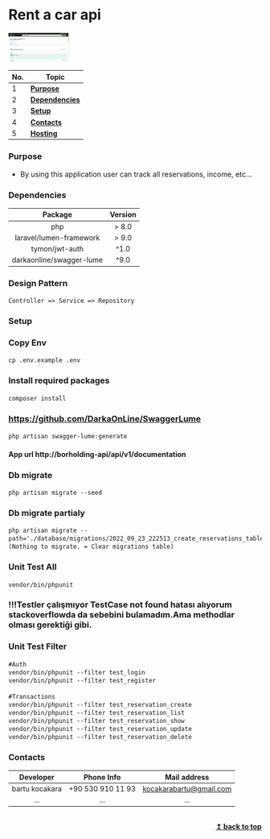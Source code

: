 # Rent a car api
  <img src="/api-swagger.png" alt="Alt text" title="Borholding Api Png" width="120">

| No. | Topic                   |
| --- | ------------------------|
| 1   | [**Purpose**](#Purpose) |
| 2   | [**Dependencies**](#Dependencies)|
| 3   | [**Setup**](#Setup)|
| 4   | [**Contacts**](#Contacts)|
| 5   | [**Hosting**](#Hosting)  |

### Purpose
- By using this application user can track all reservations, income, etc...

### Dependencies
| Package  | Version | 
| :------:|  :-----------:|
| php   | > 8.0 | 
| laravel/lumen-framework   | > 9.0 | 
| tymon/jwt-auth   | ^1.0  | 
| darkaonline/swagger-lume   | ^9.0 |

### Design Pattern
```
Controller => Service => Repository
```
### Setup

### Copy Env
```
cp .env.example .env
```
### Install required packages
```
composer install
```
### https://github.com/DarkaOnLine/SwaggerLume
```
php artisan swagger-lume:generate
```
#### App url http://borholding-api/api/v1/documentation

### Db migrate 
```
php artisan migrate --seed
```
### Db migrate partialy
```
php artisan migrate --path='./database/migrations/2022_09_23_222513_create_reservations_table.php' (Nothing to migrate. = Clear migrations table)
```
### Unit Test All
```
vendor/bin/phpunit
```
### !!!Testler çalışmıyor TestCase not found hatası alıyorum stackoverflowda da sebebini bulamadım.Ama methodlar olması gerektiği gibi. 
### Unit Test Filter
```
#Auth
vendor/bin/phpunit --filter test_login
vendor/bin/phpunit --filter test_register

#Transactions
vendor/bin/phpunit --filter test_reservation_create
vendor/bin/phpunit --filter test_reservation_list
vendor/bin/phpunit --filter test_reservation_show
vendor/bin/phpunit --filter test_reservation_update
vendor/bin/phpunit --filter test_reservation_delete
```

### Contacts
| Developer  | Phone Info |  Mail address |
| :------:|  :-----------:| :-----------:|
| bartu kocakara   | +90 530 910 11 93  | kocakarabartu@gmail.com | 
| ...   | ... | ... |

<br/>
<div align="right">
    <b><a href="#">↥ back to top</a></b>
</div>
<br/>
